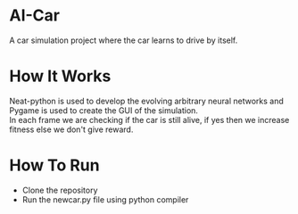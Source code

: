 # AI-Car
A car simulation project where the car learns to drive by itself.

# How It Works
Neat-python is used to develop the evolving arbitrary neural networks and Pygame is used to create the GUI of the simulation. <br>
In each frame we are checking if the car is still alive, if yes then we increase fitness else we don't give reward.

# How To Run
<ul>
  <li> Clone the repository </li>
  <li> Run the newcar.py file using python compiler </li>
